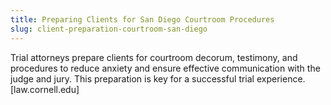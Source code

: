 ```yaml
---
title: Preparing Clients for San Diego Courtroom Procedures
slug: client-preparation-courtroom-san-diego
---
```


Trial attorneys prepare clients for courtroom decorum, testimony, and procedures to reduce anxiety and ensure effective communication with the judge and jury. This preparation is key for a successful trial experience.[law.cornell.edu]